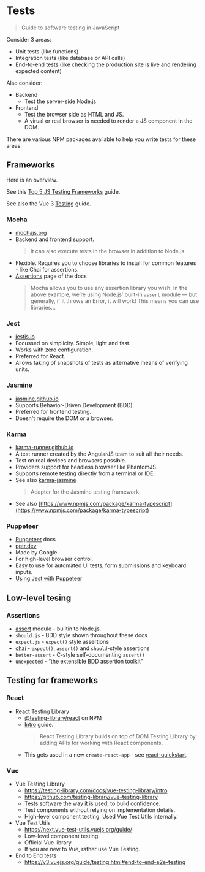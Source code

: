 # Tests
> Guide to software testing in JavaScript

Consider 3 areas:

- Unit tests (like functions)
- Integration tests (like database or API calls)
- End-to-end tests (like checking the production site is live and rendering expected content)

Also consider:

- Backend
    - Test the server-side Node.js
- Frontend
    - Test the browser side as HTML and JS. 
    - A virual or real browser is needed to render a JS component in the DOM.

There are various NPM packages available to help you write tests for these areas. 


## Frameworks

Here is an overview.

See this [Top 5 JS Testing Frameworks](https://www.browserstack.com/guide/top-javascript-testing-frameworks) guide.

See also the Vue 3 [Testing](https://v3.vuejs.org/guide/testing.html) guide.

### Mocha

- [mochajs.org](https://mochajs.org/)
- Backend and frontend support.
    > it can also execute tests in the browser in addition to Node.js.
- Flexible. Requires you to choose libraries to install for common features - like Chai for assertions.
- [Assertions](https://mochajs.org/#assertions) page of the docs
    > Mocha allows you to use any assertion library you wish. In the above example, we’re using Node.js’ built-in `assert` module — but generally, if it throws an Error, it will work! This means you can use libraries...

### Jest

- [jestjs.io](https://jestjs.io/)
- Focussed on simplicity. Simple, light and fast.
- Works with zero configuration.
- Preferred for React.
- Allows taking of snapshots of tests as alternative means of verifying units.

### Jasmine

- [jasmine.github.io](https://jasmine.github.io/)
- Supports Behavior-Driven Development (BDD).
- Preferred for frontend testing.
- Doesn't require the DOM or a browser.

### Karma

- [karma-runner.github.io](https://karma-runner.github.io/latest/index.html)
- A test runner created by the AngularJS team to suit all their needs.
- Test on real devices and browsers possible.
- Providers support for headless browser like PhantomJS.
- Supports remote testing directly from a terminal or IDE.
- See also [karma-jasmine](https://www.npmjs.com/package/karma-jasmine)
    > Adapter for the Jasmine testing framework.
- See also [https://www.npmjs.com/package/karma-typescript](https://www.npmjs.com/package/karma-typescript)
    
### Puppeteer

- [Puppeteer](https://developers.google.com/web/tools/puppeteer) docs
- [pptr.dev](https://pptr.dev/)
- Made by Google.
- For high-level browser control.
- Easy to use for automated UI tests, form submissions and keyboard inputs.
- [Using Jest with Puppeteer](https://jestjs.io/docs/en/puppeteer)


## Low-level tesing

### Assertions

- [assert](https://nodejs.org/api/assert.html) module - builtin to Node.js.
- `should.js` - BDD style shown throughout these docs
- `expect.js` - `expect()` style assertions
- [chai](https://www.chaijs.com/) - `expect()`, `assert()` and `should`-style assertions
- `better-assert` - C-style self-documenting `assert()`
- `unexpected` - “the extensible BDD assertion toolkit”


## Testing for frameworks

### React

- React Testing Library
    - [@testing-library/react](https://www.npmjs.com/package/@testing-library/react) on NPM
    - [Intro](https://testing-library.com/docs/react-testing-library/intro/) guide.
        > React Testing Library builds on top of DOM Testing Library by adding APIs for working with React components.
    - This gets used in a new `create-react-app` - see [react-quickstart](https://github.com/MichaelCurrin/react-quickstart/blob/master/package.json).
    
### Vue

- Vue Testing Library
    - https://testing-library.com/docs/vue-testing-library/intro
    - https://github.com/testing-library/vue-testing-library
    - Tests software the way it is used, to build confidence.
    - Test components without relying on implementation details.
    - High-level component testing. Used Vue Test Utils internally.
- Vue Test Utils
    - https://next.vue-test-utils.vuejs.org/guide/ 
    - Low-level component testing.
    - Official Vue library.
    - If you are new to Vue, rather use Vue Testing.
- End to End tests
    - https://v3.vuejs.org/guide/testing.html#end-to-end-e2e-testing
